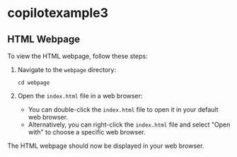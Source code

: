 # copilotexample3

## HTML Webpage

To view the HTML webpage, follow these steps:

1. Navigate to the `webpage` directory:
   ```
   cd webpage
   ```

2. Open the `index.html` file in a web browser:
   - You can double-click the `index.html` file to open it in your default web browser.
   - Alternatively, you can right-click the `index.html` file and select "Open with" to choose a specific web browser.

The HTML webpage should now be displayed in your web browser.
